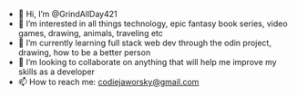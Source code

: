 - 👋 Hi, I’m @GrindAllDay421
- 👀 I’m interested in all things technology, epic fantasy book series, video games, drawing, animals, traveling etc
- 🌱 I’m currently learning full stack web dev through the odin project, drawing, how to be a better person
- 💞️ I’m looking to collaborate on anything that will help me improve my skills as a developer
- 📫 How to reach me: codiejaworsky@gmail.com
